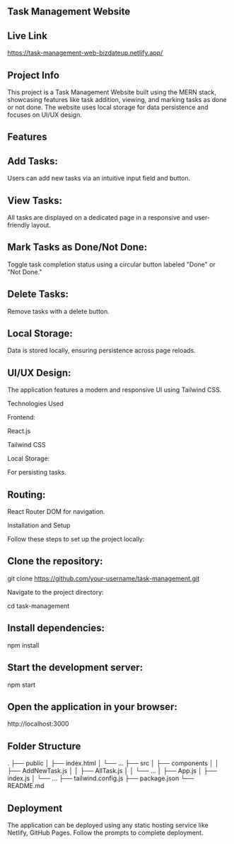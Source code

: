 
## Task Management Website

## Live Link
https://task-management-web-bizdateup.netlify.app/

## Project Info

This project is a Task Management Website built using the MERN stack, showcasing features like task addition, viewing, and marking tasks as done or not done. The website uses local storage for data persistence and focuses on UI/UX design.

## Features

## Add Tasks:

Users can add new tasks via an intuitive input field and button.

## View Tasks:

All tasks are displayed on a dedicated page in a responsive and user-friendly layout.

## Mark Tasks as Done/Not Done:

Toggle task completion status using a circular button labeled "Done" or "Not Done."

## Delete Tasks:

Remove tasks with a delete button.

## Local Storage:

Data is stored locally, ensuring persistence across page reloads.

## UI/UX Design:

The application features a modern and responsive UI using Tailwind CSS.

Technologies Used

Frontend:

React.js

Tailwind CSS

Local Storage:

For persisting tasks.

## Routing:

React Router DOM for navigation.

Installation and Setup

Follow these steps to set up the project locally:

## Clone the repository:

git clone https://github.com/your-username/task-management.git

Navigate to the project directory:

cd task-management

## Install dependencies:

npm install

## Start the development server:

npm start

## Open the application in your browser:

http://localhost:3000

## Folder Structure
.
├── public
│   ├── index.html
│   └── ...
├── src
│   ├── components
│   │   ├── AddNewTask.js
│   │   ├── AllTask.js
│   │   └── ...
│   ├── App.js
│   ├── index.js
│   └── ...
├── tailwind.config.js
├── package.json
└── README.md

## Deployment
The application can be deployed using any static hosting service like Netlify, GitHub Pages.
Follow the prompts to complete deployment.
